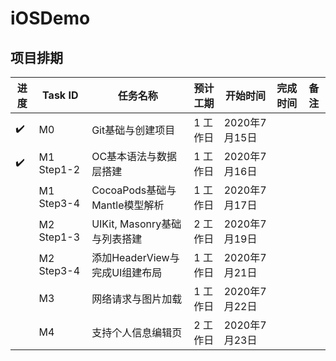 # iOSDemo 
## 项目排期

| 进度 | Task ID | 任务名称 | 预计工期 | 开始时间 | 完成时间 | 备注 |
|-----| ------------- | ------------- |  ------------- | ------------- | ------------- | ------------- |
|:heavy_check_mark:| M0 | Git基础与创建项目 | 1 工作日 | 2020年7月15日 |  |  |
|:heavy_check_mark:| M1 Step1-2 | OC基本语法与数据层搭建 | 1 工作日 | 2020年7月16日 |  |  |
|  | M1 Step3-4 | CocoaPods基础与Mantle模型解析 | 1 工作日 | 2020年7月17日 |  |  |
|  | M2 Step1-3 | UIKit, Masonry基础与列表搭建  | 2 工作日 | 2020年7月19日 |  |  |
|  | M2 Step3-4 | 添加HeaderView与完成UI组建布局 | 1 工作日 | 2020年7月21日 |  |  |
|  | M3 | 网络请求与图片加载 | 1 工作日 | 2020年7月22日 |  |  |
|  | M4 | 支持个人信息编辑页 | 2 工作日 | 2020年7月23日 |  |  |

